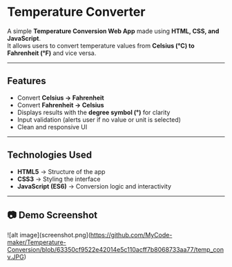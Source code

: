 # Temperature Converter

A simple **Temperature Conversion Web App** made using **HTML, CSS, and JavaScript**.  
It allows users to convert temperature values from **Celsius (°C) to Fahrenheit (°F)** and vice versa.

---

##  Features
- Convert **Celsius → Fahrenheit**
- Convert **Fahrenheit → Celsius**
- Displays results with the **degree symbol (°)** for clarity
- Input validation (alerts user if no value or unit is selected)
- Clean and responsive UI

---

##  Technologies Used
- **HTML5** → Structure of the app  
- **CSS3** → Styling the interface  
- **JavaScript (ES6)** → Conversion logic and interactivity  

---

## 📷 Demo Screenshot
![alt image](screenshot.png](https://github.com/MyCode-maker/Temperature-Conversion/blob/63350cf9522e42014e5c110acff7b8068733aa77/temp_conv.JPG)
